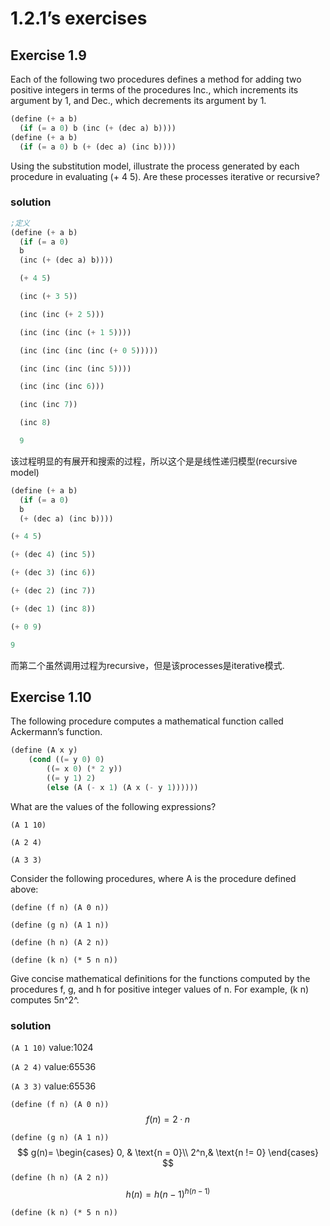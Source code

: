 # 1.2.1’s exercises

## Exercise 1.9

Each of the following two procedures defines a method for adding two positive integers in terms of the procedures Inc., which increments its argument by 1, and Dec., which decrements its argument by 1.

```scheme
(define (+ a b) 
  (if (= a 0) b (inc (+ (dec a) b))))
(define (+ a b) 
  (if (= a 0) b (+ (dec a) (inc b))))
```

Using the substitution model, illustrate the process generated by each procedure in evaluating (+ 4 5). Are these processes iterative or recursive?

### solution

```scheme
;定义
(define (+ a b) 
  (if (= a 0) 
  b 
  (inc (+ (dec a) b))))

  (+ 4 5)

  (inc (+ 3 5))

  (inc (inc (+ 2 5)))

  (inc (inc (inc (+ 1 5))))

  (inc (inc (inc (inc (+ 0 5)))))

  (inc (inc (inc (inc 5))))

  (inc (inc (inc 6)))

  (inc (inc 7))

  (inc 8)

  9
```
该过程明显的有展开和搜索的过程，所以这个是是线性递归模型(recursive model)

```scheme
(define (+ a b) 
  (if (= a 0) 
  b 
  (+ (dec a) (inc b))))

(+ 4 5)

(+ (dec 4) (inc 5))

(+ (dec 3) (inc 6))

(+ (dec 2) (inc 7))

(+ (dec 1) (inc 8))

(+ 0 9)

9
```
而第二个虽然调用过程为recursive，但是该processes是iterative模式.

## Exercise 1.10

The following procedure computes a mathematical function called Ackermann’s function.

```scheme
(define (A x y) 
	(cond ((= y 0) 0) 
		((= x 0) (* 2 y)) 
		((= y 1) 2) 
		(else (A (- x 1) (A x (- y 1))))))
```

What are the values of the following expressions?

`(A 1 10)`

`(A 2 4)`

`(A 3 3)`

Consider the following procedures, where A is the procedure defined above:

`(define (f n) (A 0 n))`

`(define (g n) (A 1 n))`

`(define (h n) (A 2 n))`

`(define (k n) (* 5 n n))`

Give concise mathematical definitions for the functions computed by the procedures f, g, and h for positive integer values of n. For example, (k n) computes 5n^2^.

### solution

`(A 1 10)`
value:1024

`(A 2 4)`
value:65536

`(A 3 3)`
value:65536

`(define (f n) (A 0 n))`
$$
f(n) = 2·n
$$


`(define (g n) (A 1 n))`
$$
g(n)=
\begin{cases}
0, & \text{n = 0}\\
2^n,& \text{n != 0}
\end{cases}
$$
`(define (h n) (A 2 n))`
$$
h(n) = h(n-1)^{h(n-1)}
$$


`(define (k n) (* 5 n n))`
